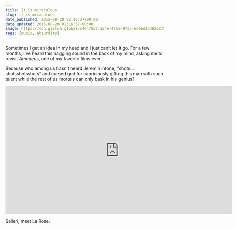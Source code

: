 ```yaml
---
title: It is miraculous.
slug: it_is_miraculous
date_published: 2015-08-20 02:16:37+00:00
date_updated: 2015-08-20 02:16:37+00:00
image: https://cdn.glitch.global/c4e475b2-a54e-47e0-973c-ed0bd1b46262/Salieri-Amadeus.jpg?v=1670032565073
tags: [music, absurdity]
---
```

Sometimes I get an idea in my head and I just can’t let it go. For a few months, I’ve heard this nagging sound in the back of my mind, asking me to revisit *Amadeus*, one of my favorite films ever.

Because who among us hasn’t heard Jeremih intone, “shots…shotsshotsshots” and cursed god for capriciously gifting this man with such talent while the rest of us mortals can only bask in his genius?

<iframe width="720" height="405" src="https://www.youtube.com/embed/R0IBofyfb_4" title="Salieri hears La Rose" frameborder="0" allow="accelerometer; autoplay; clipboard-write; encrypted-media; gyroscope; picture-in-picture" allowfullscreen></iframe>
  
Salieri, meet La Rose.

